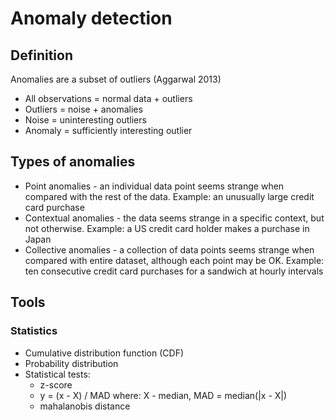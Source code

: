 # Anomaly detection
## Definition

Anomalies are a subset of outliers (Aggarwal 2013)
* All observations = normal data + outliers
* Outliers = noise + anomalies
* Noise = uninteresting outliers
* Anomaly = sufficiently interesting outlier

## Types of anomalies
* Point anomalies - an individual data point seems strange when compared with
the rest of the data. Example: an unusually large credit card purchase
* Contextual anomalies - the data seems strange in a specific context, but not
otherwise. Example: a US credit card holder makes a purchase in Japan
* Collective anomalies - a collection of data points seems strange when compared
with entire dataset, although each point may be OK. Example: ten consecutive
credit card purchases for a sandwich at hourly intervals

## Tools

### Statistics
- Cumulative distribution function (CDF)
- Probability distribution
- Statistical tests: 
  - z-score 
  - y = (x - X) / MAD where: X - median, MAD = median(|x - X|) 
  - mahalanobis distance

